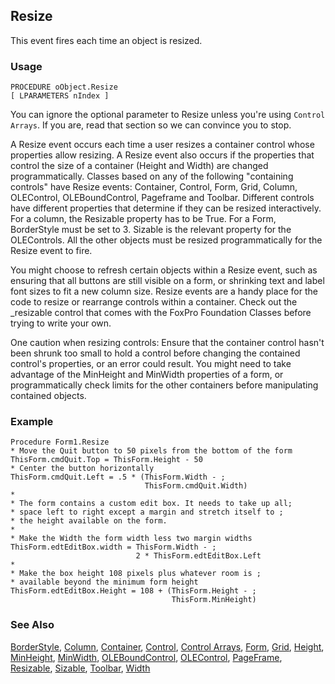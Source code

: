 ## Resize

This event fires each time an object is resized.

### Usage

```foxpro
PROCEDURE oObject.Resize
[ LPARAMETERS nIndex ]
```

You can ignore the optional parameter to Resize unless you're using `Control Arrays`. If you are, read that section so we can convince you to stop.

A Resize event occurs each time a user resizes a container control whose properties allow resizing. A Resize event also occurs if the properties that control the size of a container (Height and Width) are changed programmatically. Classes based on any of the following "containing controls" have Resize events: Container, Control, Form, Grid, Column, OLEControl, OLEBoundControl, Pageframe and Toolbar. Different controls have different properties that determine if they can be resized interactively. For a column, the Resizable property has to be True. For a Form, BorderStyle must be set to 3. Sizable is the relevant property for the OLEControls. All the other objects must be resized programmatically for the Resize event to fire.

You might choose to refresh certain objects within a Resize event, such as ensuring that all buttons are still visible on a form, or shrinking text and label font sizes to fit a new column size. Resize events are a handy place for the code to resize or rearrange controls within a container. Check out the _resizable control that comes with the FoxPro Foundation Classes before trying to write your own.

One caution when resizing controls: Ensure that the container control hasn't been shrunk too small to hold a control before changing the contained control's properties, or an error could result. You might need to take advantage of the MinHeight and MinWidth properties of a form, or programmatically check limits for the other containers before manipulating contained objects.

### Example

```foxpro
Procedure Form1.Resize
* Move the Quit button to 50 pixels from the bottom of the form
ThisForm.cmdQuit.Top = ThisForm.Height - 50
* Center the button horizontally
ThisForm.cmdQuit.Left = .5 * (ThisForm.Width - ;
                              ThisForm.cmdQuit.Width)
*
* The form contains a custom edit box. It needs to take up all;
* space left to right except a margin and stretch itself to ;
* the height available on the form.
*
* Make the Width the form width less two margin widths
ThisForm.edtEditBox.width = ThisForm.Width - ;
                            2 * ThisForm.edtEditBox.Left
*
* Make the box height 108 pixels plus whatever room is ;
* available beyond the minimum form height
ThisForm.edtEditBox.Height = 108 + (ThisForm.Height - ;
                                    ThisForm.MinHeight)
```
### See Also

[BorderStyle](s4g337.md), [Column](s4g488.md), [Container](s4g490.md), [Control](s4g490.md), [Control Arrays](s4g640.md), [Form](s4g598.md), [Grid](s4g488.md), [Height](s4g368.md), [MinHeight](s4g377.md), [MinWidth](s4g377.md), [OLEBoundControl](s4g518.md), [OLEControl](s4g518.md), [PageFrame](s4g524.md), [Resizable](s4g561.md), [Sizable](s4g627.md), [Toolbar](s4g535.md), [Width](s4g368.md)